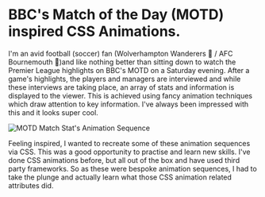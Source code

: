 # BBC's Match of the Day (MOTD) inspired CSS Animations.

I'm an avid football (soccer) fan (Wolverhampton Wanderers 🐺 / AFC Bournemouth 🍒)and like nothing better than sitting down to watch the Premier League highlights on BBC's MOTD on a Saturday evening. After a game's highlights, the players and managers are interviewed and while these interviews are taking place, an array of stats and information is displayed to the viewer. This is achieved using fancy animation techniques which draw attention to key information. I've always been impressed with this and it looks super cool.

![MOTD Match Stat's Animation Sequence](motd-match-stats-animation.gif)

Feeling inspired, I wanted to recreate some of these animation sequences via CSS. This was a good opportunity to practise and learn new skills. I've done CSS animations before, but all out of the box and have used third party frameworks. So as these were bespoke animation sequences, I had to take the plunge and actually learn what those CSS animation related attributes did.
